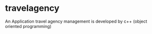 # travelagency
 An Application travel agency management is developed by c++ (object oriented programming)
